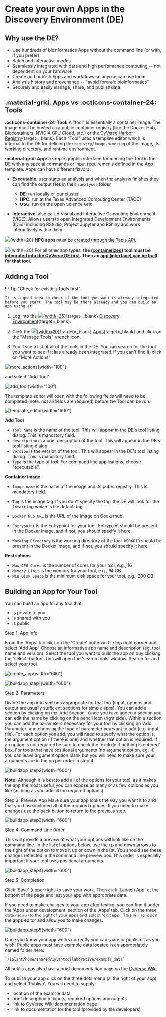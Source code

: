 # Create your own Apps in the Discovery Environment (DE)

## Why use the DE?

-   Use hundreds of bioinformatics Apps without the command line (or
    with, if you prefer)
-   Batch and interactive modes
-   Seamlessly integrated with data and high performance computing --
    not dependent on your hardware
-   Create and publish Apps and workflows so anyone can use them
-   Analysis history and provenance -- "avoid forensic bioinformatics"
-   Securely and easily manage, share, and publish data

## :material-grid: Apps vs :octicons-container-24: Tools

**:octicons-container-24: Tool:** A "tool" is essentially a container image. The image must be hosted on a public container registry (like the Docker Hub, Biocontainers, NVIDIA GPU Cloud, etc.) or the [CyVerse Harbor Registry](https://harbor.cyverse.org){target=_blank}. Each "Tool" uses a template editor which is internal to the DE for defining the `registry/image-name:tag` of the image, its working directory, and runtime environment.

**:material-grid: App:** a simple graphic interface for running the Tool in the DE with any special commands or input requirements defined in the App template. Apps can have different flavors:

 -   **Executable**: user starts an analysis and when the analysis
     finishes they can find the output files in their `/analyses`
     folder

      -   **DE**: run locally on our cluster
      -   **HPC**: run at the Texas Advanced Computing Center (TACC)
      -   **OSG**: run on the Open Science Grid

 -   **Interactive**: also called Visual and Interactive Computing
     Environment (VICE). Allows users to open Integrated Development
     Environments (IDEs) including RStudio, Project Jupyter and RShiny
     and work interactively within them.

![][hpc]{width=20} **HPC apps** must be [created through the Tapis API](create_hpc_apps.md).

![][apps]{width=20} For all other app types,
**the ([containerized](https://cyverse-de-manual.readthedocs-hosted.com/en/latest/new-appInterfacechildpages/DockerizingTools.html)) tool must be [integrated into the CyVerse DE first](#adding-a-tool). Then an [app (interface) can be built](#building-an-app-for-your-tool) for that tool.**

## Adding a Tool

!!! Tip "Check for existing Tools first"

    It is a good idea to check if the tool you want is already integrated before you start. The tool may be there already and you can build an app using it.

1. Log into the [![][de]{width=25}](https://de.cyverse.org){target=_blank} [Discovery Environment](https://de.cyverse.org){target=_blank}.

2. Click the [![][apps]{width=20}](https://de.cyverse.org/apps){target=_blank} [Apps](https://de.cyverse.org/apps){target=_blank} and click on the "Manage Tools" wrench icon.

3. You'll see a list of all of the tools in the DE. You can search for the tool you want to see if it has already been integrated. If you can't find it, click on "More Actions" 

![more_actions](../assets/de/more_actions.png){width="100"} 

and select "Add Tool".

![add_tool](../assets/de/add_tool.png){width="100"}

The template editor will open with the following fields will need to be completed (note: not all fields are required) before the Tool can be run.

![template_editor](../assets/de/template_editor.png){width="600"}

**Add Tool**

-   `Tool name` is the name of the tool. This will appear in the DE's tool listing dialog. This is mandatory field. 
-   `description` is a brief description of the tool. This will appear in the DE's tool listing dialog. 
-   `version` is the version of the tool. This will appear in the DE's tool listing dialog. This is mandatory field.
-   `Type` is the type of tool. For command line applications, choose "executable".

**Container Image**

-   `Image name` is the name of the image and its public registry. This is mandatory field.
-   `Tag` is the image tag. If you don't specify the tag, the DE will look for the `latest` tag which is the default tag.
-   `Docker Hub URL` is the URL of the image on Dockerhub.

-   `Entrypoint` is the Entrypoint for your tool. Entrypoint should be present in the Docker image, and if not, you should specify it here.
-   `Working Directory` is the working directory of the tool. `WORKDIR` should be present in the Docker image, and if not, you should specify it here. 

**Restrictions**

-   `Max CPU Cores` is the number of cores for your tool, e.g., 16
-   `Memory Limit` is the memory for your tool, e.g., 64 GB
-   `Min Disk Space` is the minimum disk space for your tool, e.g., 200 GB

## Building an App for Your Tool

You can build an app for any tool that:

-   is private to you
-   is shared with you
-   is public

Step 1: App Info

From the 'Apps' tab click on the 'Create' button in the top right corner and select 'Add App'. Choose an informative app name and description (eg. tool
name and version). Select the tool you want to build the app on buy clicking the 'select' button. This will open the 'search tools' window. Search for and select your tool.

![create_app](../assets/de/create_app.png){width="600"}


![buildapp_step1](../assets/de/buildapp_step1.png){width="600"}

Step 2: Parameters

Divide the app into sections appropriate for that tool (input, options and output are usually
sufficient sections for simple apps). You can add a section by clicking on the 'Add Section'. Once you have added a section you can edit the name by clicking on the pencil icon (right side). Within a section you can add the parameters necessary for your tool by clicking on 'Add Parameter' and choosing the type of parameter you want to add (e.g. input file). For each option you add, you will need to specify what the option is,
the argument option (if there is one) and whether that option is required. If an
option is not required be sure to check the 'exclude if nothing is
entered' box. For tools that have positional arguments (no argument option, eg.
-i) you can leave argument option blank but you will need to make sure your arguments are in the proper order in step 4.

![buildapp_step2](../assets/de/buildapp_step2.png){width="600"}

**Note:**
Although it is best to add all of the options for your tool, as it makes
the app the most useful, you can expose as many or as few options as you
like (as long as you add all the required options).


Step 3: Preview App
Make sure your app looks the way you want it to and that you have included all of the required options. If you need to make changes use the back button to return to the previous step.

![buildapp_step3](../assets/de/buildapp_step3.png){width="600"}

Step 4:  Command Line Order

This will provide a preview of what your options will look like on the command line. In the list of options below, use the up and down arrows to the right of the option to move it up or down in the list. You should see these changes reflected in the command line preview box. This order is especially important if your tool uses positional arguments.

![buildapp_step4](../assets/de/buildapp_step4.png){width="600"}

Step 5: Completion

Click 'Save' (upper right) to save your work. Then click 'Launch App' at the bottom of the page and test your app with appropriate data.

If you need to make changes to your app after testing, you can find it under the 'Apps under development' section of the 'Apps' tab. Click on the three dots menu (to the right of your app) and select 'edit app'. This will re-open the apps editor and allow you to make changes.

![buildapp_step5](../assets/de/buildapp_step5.png){width="600"}

Once you know your app works correctly you can share or publish it as
you wish. Public apps must have example data located in an appropriately
named folder here:

    `/iplant/home/shared/iplantcollaborative/example_data`


All public apps also have a brief documentation page on the [CyVerse
Wiki](https://wiki.cyverse.org/wiki/display/DEapps/List+of+Applications)

To publish your app click on the three dots menu (at the right of your app) 
and select 'Publish'. You will need to supply:

-   location of the example data
-   brief description of inputs, required options and outputs
-   link to CyVerse Wiki documentation page
-   link to documentation for the tool (provided by the developers)


[de]: ../assets/de/logos/deIcon.svg
[apps]: ../assets/de/menu_items/appsIcon.svg
[hpc]: ../assets/de/icons/HPCIcon.svg
